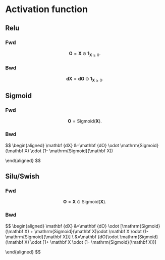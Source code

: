 # Activation function



## Relu

### Fwd

$$
\mathbf O =\mathbf X\odot \mathbf 1_{\mathbf X\ge 0}.
$$



### Bwd

$$
\mathbf {dX} = \mathbf {dO} \odot \mathbf 1_{\mathbf X\ge 0}.
$$





## Sigmoid

### Fwd

$$
\mathbf O = \mathrm{Sigmoid}(\mathbf X).
$$



### Bwd

$$
\begin{aligned}
\mathbf {dX}
&=\mathbf {dO} \odot
 \mathrm{Sigmoid}(\mathbf X) \odot (1- \mathrm{Sigmoid}(\mathbf X))

\end{aligned}
$$





## Silu/Swish

### Fwd

$$
\mathbf O =\mathbf X\odot \mathrm{Sigmoid}(\mathbf X).
$$



### Bwd

$$
\begin{aligned}
\mathbf {dX}
&=\mathbf {dO} \odot
[\mathrm{Sigmoid}(\mathbf X) + \mathrm{Sigmoid}(\mathbf X)\odot \mathbf X \odot (1- \mathrm{Sigmoid}(\mathbf X))] \\
&=\mathbf {dO}\odot \mathrm{Sigmoid}(\mathbf X)
\odot [1+ \mathbf X \odot (1- \mathrm{Sigmoid}(\mathbf X))]

\end{aligned}
$$
